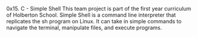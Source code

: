 0x15. C - Simple Shell
This team project is part of the first year curriculum of Holberton School. Simple Shell is a command line interpreter that replicates the sh program on Linux. It can take in simple commands to navigate the terminal, manipulate files, and execute programs.
